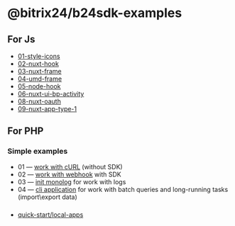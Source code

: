 # @bitrix24/b24sdk-examples

## For Js
- [01-style-icons](/js/01-style-icons)
- [02-nuxt-hook](/js/02-nuxt-hook)
- [03-nuxt-frame](/js/03-nuxt-frame)
- [04-umd-frame](/js/04-umd-frame)
- [05-node-hook](/js/05-node-hook)
- [06-nuxt-ui-bp-activity](/js/06-nuxt-ui-bp-activity)
- [08-nuxt-oauth](/js/08-nuxt-oauth)
- [09-nuxt-app-type-1](/js/09-nuxt-app-type-1)

## For PHP
### Simple examples
- 01 — [work with cURL](/php/simple/01-curl-without-sdk/) (without SDK)
- 02 — [work with webhook](/php/simple/02-work-with-webhook/) with SDK
- 03 — [init monolog](/php/simple/03-work-with-monolog/) for work with logs
- 04 — [cli application](/php/simple/04-work-with-batch-cli/) for work with batch queries and long-running tasks (import\export data)

###
- [quick-start/local-apps](/php/quick-start/local-apps/token-storage-in-file)
